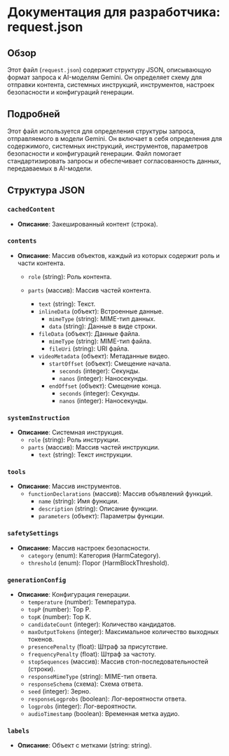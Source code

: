 # Документация для разработчика: request.json

## Обзор

Этот файл (`request.json`) содержит структуру JSON, описывающую формат запроса к AI-моделям Gemini. Он определяет схему для отправки контента, системных инструкций, инструментов, настроек безопасности и конфигураций генерации.

## Подробней

Этот файл используется для определения структуры запроса, отправляемого в модели Gemini. Он включает в себя определения для содержимого, системных инструкций, инструментов, параметров безопасности и конфигураций генерации. Файл помогает стандартизировать запросы и обеспечивает согласованность данных, передаваемых в AI-модели.

## Структура JSON

### `cachedContent`

- **Описание**: Закешированный контент (строка).

### `contents`

- **Описание**: Массив объектов, каждый из которых содержит роль и части контента.
  - `role` (string): Роль контента.
  - `parts` (массив): Массив частей контента.

    - `text` (string): Текст.
    - `inlineData` (объект): Встроенные данные.
      - `mimeType` (string): MIME-тип данных.
      - `data` (string): Данные в виде строки.
    - `fileData` (объект): Данные файла.
      - `mimeType` (string): MIME-тип файла.
      - `fileUri` (string): URI файла.
    - `videoMetadata` (объект): Метаданные видео.
      - `startOffset` (объект): Смещение начала.
        - `seconds` (integer): Секунды.
        - `nanos` (integer): Наносекунды.
      - `endOffset` (объект): Смещение конца.
        - `seconds` (integer): Секунды.
        - `nanos` (integer): Наносекунды.

### `systemInstruction`

- **Описание**: Системная инструкция.
  - `role` (string): Роль инструкции.
  - `parts` (массив): Массив частей инструкции.
    - `text` (string): Текст инструкции.

### `tools`

- **Описание**: Массив инструментов.
  - `functionDeclarations` (массив): Массив объявлений функций.
    - `name` (string): Имя функции.
    - `description` (string): Описание функции.
    - `parameters` (объект): Параметры функции.

### `safetySettings`

- **Описание**: Массив настроек безопасности.
  - `category` (enum): Категория (HarmCategory).
  - `threshold` (enum): Порог (HarmBlockThreshold).

### `generationConfig`

- **Описание**: Конфигурация генерации.
  - `temperature` (number): Температура.
  - `topP` (number): Top P.
  - `topK` (number): Top K.
  - `candidateCount` (integer): Количество кандидатов.
  - `maxOutputTokens` (integer): Максимальное количество выходных токенов.
  - `presencePenalty` (float): Штраф за присутствие.
  - `frequencyPenalty` (float): Штраф за частоту.
  - `stopSequences` (массив): Массив стоп-последовательностей (строки).
  - `responseMimeType` (string): MIME-тип ответа.
  - `responseSchema` (схема): Схема ответа.
  - `seed` (integer): Зерно.
  - `responseLogprobs` (boolean): Лог-вероятности ответа.
  - `logprobs` (integer): Лог-вероятности.
  - `audioTimestamp` (boolean): Временная метка аудио.

### `labels`

- **Описание**: Объект с метками (string: string).